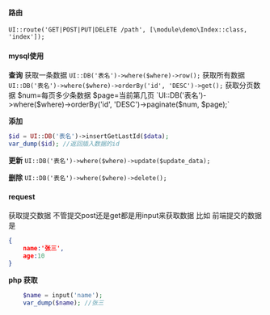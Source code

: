 #### 路由
`UI::route('GET|POST|PUT|DELETE /path', [\module\demo\Index::class, 'index']);`

#### mysql使用
**查询**
获取一条数据
`UI::DB('表名')->where($where)->row();`
获取所有数据
`UI::DB('表名')->where($where)->orderBy('id', 'DESC')->get();`
获取分页数据 $num=每页多少条数据 $page=当前第几页
`UI::DB('表名')->where($where)->orderBy('id', 'DESC')->paginate($num, $page);`

**添加**
```php
$id = UI::DB('表名')->insertGetLastId($data);
var_dump($id); //返回插入数据的id
```

**更新**
`UI::DB('表名')->where($where)->update($update_data);`

**删除**
`UI::DB('表名')->where($where)->delete();`

####  request
获取提交数据
不管提交post还是get都是用input来获取数据
比如 前端提交的数据是
```json
{
    name:'张三',
    age:10
}
```

**php 获取**
```php
    $name = input('name');
    var_dump($name); //张三

```

